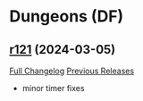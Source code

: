 # <DBM Mod> Dungeons (DF)

## [r121](https://github.com/DeadlyBossMods/DBM-Dungeons/tree/r121) (2024-03-05)
[Full Changelog](https://github.com/DeadlyBossMods/DBM-Dungeons/compare/r120...r121) [Previous Releases](https://github.com/DeadlyBossMods/DBM-Dungeons/releases)

- minor timer fixes  
